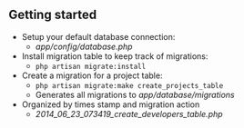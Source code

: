 Getting started
---------------

- Setup your default database connection:
  - *app/config/database.php*
- Install migration table to keep track of migrations:
  - `php artisan migrate:install`
- Create a migration for a project table:
  - `php artisan migrate:make create_projects_table`
  -  Generates all migrations to *app/database/migrations*
- Organized by times stamp and migration action
  - *2014_06_23_073419_create_developers_table.php* 
